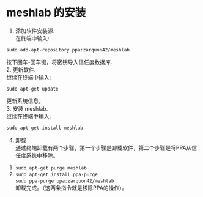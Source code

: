 # meshlab 的安装   
1. 添加软件安装源.   
在终端中输入:   
```
sudo add-apt-repository ppa:zarquon42/meshlab
```
按下回车-回车键，将密钥导入信任度数据库.   
2. 更新软件.   
继续在终端中输入:   
```
sudo apt-get update
```
更新系统信息。    
3. 安装 meshlab.   
继续在终端中输入:   
```
sudo apt-get install meshlab
```
4. 卸载    
通过终端卸载有两个步骤，第一个步骤是卸载软件，第二个步骤是将PPA从信任度系统中移除。   
1) `sudo apt-get purge meshlab`   
2) `sudo apt-get install ppa-purge`    
`sudu ppa-purge ppa:zarquon42/meshlab`   
卸载完成。（这两条指令就是移除PPA的操作）。   
